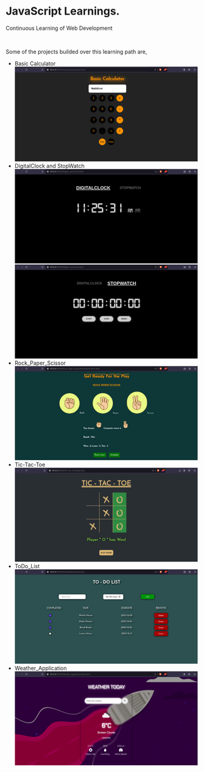 # JavaScript Learnings.

<p>Continuous Learning of Web Development</p><br>
<p> Some of the projects builded over this learning path are,</p>
<ul>
<li>Basic Calculator</li>
<img src="https://github.com/Levyathanz/Javascript_Learnings/blob/master/Calculator/screenshots/Image.png"/>
<li>DigitalClock and StopWatch</li>
<img src="https://github.com/Levyathanz/Javascript_Learnings/blob/master/Digital_clock/screenshot/image.png"/>
<img src="https://github.com/Levyathanz/Javascript_Learnings/blob/master/Digital_clock/screenshot/image1.png"/>
<li>Rock_Paper_Scissor</li>
<img src="https://github.com/Levyathanz/Javascript_Learnings/blob/master/Rock_Paper_Scissor/Screenshot/Image.png"/>
<li>Tic-Tac-Toe</li>
<img src="https://github.com/Levyathanz/Javascript_Learnings/blob/master/Tic-Tac-Toe/Screenshot/Image.png"/>
<li>ToDo_List</li>
<img src="https://github.com/Levyathanz/Javascript_Learnings/blob/master/ToDo%20List/screenshot/Image.png"/>
<li>Weather_Application</li>
<img src="https://github.com/Levyathanz/Javascript_Learnings/blob/master/Weather_Application/screenshot/Image.png"/>
</ul>
